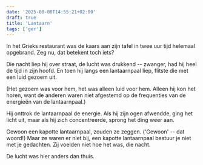 ```yaml
---
date: '2025-08-08T14:55:21+02:00'
draft: true
title: 'Lantaarn'
tags: ['ger']
---
```


In het Grieks restaurant was de kaars aan zijn tafel in twee uur tijd helemaal opgebrand. Zeg nu, dat betekent toch iets?

Die nacht liep hij over straat, de lucht was drukkend -- zwanger, had hij heel de tijd in zijn hoofd. En toen hij langs een lantaarnpaal liep, flitste die met een luid gezoem uit.

(Het gezoem was voor hem, het was alleen luid voor hem. Alleen hij kon het horen, want de anderen waren niet afgestemd op de frequenties van de energieën van de lantaarnpaal.)

Hij onttrok de lantaarnpaal de energie. Als hij zijn ogen afwendde, ging het licht uit, maar als hij zich concentreerde, sprong het ding weer aan.

Gewoon een kapotte lantaarnpaal, zouden ze zeggen. ('Gewoon' -- dat woord!) Maar ze waren er niet bij, een kapotte lantaarnpaal bestuur je niet met je gedachten. Zij voelden niet hoe het was, die nacht.

De lucht was hier anders dan thuis.
